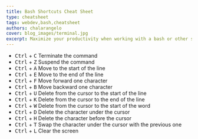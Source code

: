 ```yaml
---
title: Bash Shortcuts Cheat Sheet
type: cheatsheet
tags: webdev,bash,cheatsheet
authors: chalarangelo
cover: blog_images/terminal.jpg
excerpt: Maximize your productivity when working with a bash or other shell terminal by using these keyboard shortcuts.
---
```


- <kbd>Ctrl</kbd> + <kbd>C</kbd> Terminate the command
- <kbd>Ctrl</kbd> + <kbd>Z</kbd> Suspend the command
- <kbd>Ctrl</kbd> + <kbd>A</kbd> Move to the start of the line
- <kbd>Ctrl</kbd> + <kbd>E</kbd> Move to the end of the line
- <kbd>Ctrl</kbd> + <kbd>F</kbd> Move forward one character
- <kbd>Ctrl</kbd> + <kbd>B</kbd> Move backward one character
- <kbd>Ctrl</kbd> + <kbd>U</kbd> Delete from the cursor to the start of the line
- <kbd>Ctrl</kbd> + <kbd>K</kbd> Delete from the cursor to the end of the line
- <kbd>Ctrl</kbd> + <kbd>W</kbd> Delete from the cursor to the start of the word
- <kbd>Ctrl</kbd> + <kbd>D</kbd> Delete the character under the cursor
- <kbd>Ctrl</kbd> + <kbd>H</kbd> Delete the character before the cursor
- <kbd>Ctrl</kbd> + <kbd>T</kbd> Swap the character under the cursor with the previous one
- <kbd>Ctrl</kbd> + <kbd>L</kbd> Clear the screen

